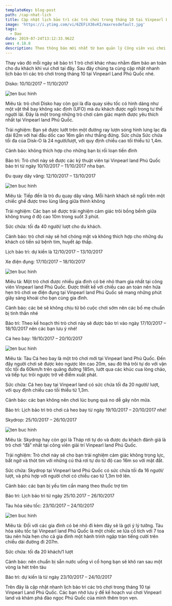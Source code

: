 ```yaml
---
templateKey: blog-post
path: /cap-nhat-lich
title: Cập nhật lịch bảo trì các trò chơi trong tháng 10 tại Vinpearl Land Phú Quốc
image: 'https://i.ytimg.com/vi/6ZEFiX36vKI/maxresdefault.jpg' 
tags:
  - Dao
date: 2019-07-24T13:12:33.962Z
uev: 4.18.8
description: Theo thông báo mới nhất từ ban quản lý Công viên vui chơi giải trí Vinpearl Land Phú Quốc về kế hoạch bảo trì trò chơi trong tháng 10/2017 sẽ diễn ra từ 9h00-15h00 ngày bảo trì. 
---
```

Thay vào đó mỗi ngày sẽ bảo trì 1 trò chơi khác nhau nhằm đảm bảo an toàn cho du khách khi vui chơi tại đây. Sau đây chúng ta cùng cập nhật nhanh lịch bảo trì các trò chơi trong tháng 10 tại Vinpearl Land Phú Quốc nhé. 

Disko: 10/10/2017 – 11/10/2017

![ten buc hinh](https://phuquocxanh.com/vi/wp-content/uploads/2017/10/Vinpearl-land-phu-quoc-copy-768x510.jpg "ten buc hinh")

Miêu tả: trò chơi Disko hay còn gọi là đĩa quay siêu tốc có hình dáng như một vật thể bay không xác định (UFO) mà du khách được ngồi trong tư thế người lái. Đây là một trong những trò chơi cảm giác mạnh được yêu thích nhất tại Vinpearl land Phú Quốc.

Trải nghiệm: Bạn sẽ được lướt trên một đường ray lượn sóng hình lưng lạc đà dài 82m với hai đầu dốc cao 16m gần như thẳng đứng. Sức chứa Sức chứa tối đa của Disk-O là 24 người/lượt, với quy định chiều cao tối thiểu từ 1,4m.

Cảnh báo: không thích hợp cho những bạn bị rối loạn tiền đình

Bảo trì: Trò chơi này sẽ được các kỹ thuật viên tại Vinpearl land Phú Quốc bảo trì từ ngày 10/10/2017 – 11/10/2017 nha bạn.

Đu quay dây văng: 12/10/2017 – 13/10/2017

![ten buc hinh](https://phuquocxanh.com/vi/wp-content/uploads/2017/10/Vinpearl-land-Ph%C3%BA-Qu%E1%BB%91c4-copy-768x768.jpg "ten buc hinh")

Miêu tả: Tiếp đến là trò đu quay dây văng. Mỗi hành khách sẽ ngồi trên một chiếc ghế được treo lủng lẳng giữa thinh không

Trải nghiệm: Các bạn sẽ được trải nghiệm cảm giác trôi bồng bềnh giữa không trung ở độ cao 10m trong suốt 3 phút.

Sức chứa: tối đa 40 người/ lượt cho du khách.

Cảnh báo: trò chơi này sẽ hơi chóng mặt và không thích hợp cho những du khách có tiền sử bệnh tim, huyết áp thấp.

Lịch bảo trì: dự kiến là 12/10/2017 – 13/10/2017

Xe điện đụng: 17/10/2017 – 18/10/2017

![ten buc hinh](https://phuquocxanh.com/vi/wp-content/uploads/2017/10/vui-ch%C6%A1i-Vinpearl-land-Ph%C3%BA-Qu%E1%BB%91c-1-copy-768x510.jpg "ten buc hinh")

Miêu tả: Một trò chơi được nhiều gia đình có bé nhỏ tham gia nhất tại công viên Vinpearl land Phú Quốc. Được thiết kế với chiều cao an toàn nên hứa hẹn trò chơi xe điện đụng tại Vinpearl land Phú Quốc sẽ mang những phút giây sảng khoái cho bạn cùng gia đình.

Cảnh báo: các bé sẽ không chịu từ bỏ cuộc chơi sớm nên các bố mẹ chuẩn bị tinh thần nhé

Bảo trì: Theo kế hoạch thì trò chơi này sẽ được bảo trì vào ngày 17/10/2017 – 18/10/2017 nên các bạn lưu ý nhé!

Cá heo bay: 19/10/2017 – 20/10/2017

![ten buc hinh](https://phuquocxanh.com/vi/wp-content/uploads/2017/10/Vinpearl-land-Ph%C3%BA-Qu%E1%BB%91c2-copy-768x510.jpg "ten buc hinh")

Miêu tả: Tàu Cá heo bay là một trò chơi mới tại Vinpearl land Phú Quốc. Đến đây người chơi sẽ được kéo ngược lên cao 20m, sau đó thả trôi tự do với vận tốc tối đa 60km/h trên quãng đường 185m, lướt qua các khúc cua lòng chảo, và tiếp tục trôi ngược trở về điểm xuất phát.

Sức chứa: Cá heo bay tại Vinpearl land có sức chứa tối đa 20 người/ lượt, với quy định chiều cao tối thiểu từ 1,3m.

Cảnh báo: các bạn không nên chơi lúc bụng quá no dễ gây nôn mửa.

Bảo trì: Lịch bảo trì trò chơi cá heo bay từ ngày 19/10/2017 – 20/10/2017 nhé!

Skydrop: 25/10/2017 – 26/10/2017

![ten buc hinh](https://phuquocxanh.com/vi/wp-content/uploads/2017/10/Vinpearl-land-Ph%C3%BA-Qu%E1%BB%91c3-copy-768x512.jpg "ten buc hinh")

Miêu tả: Skydrop hay còn gọi là Tháp rơi tự do và được du khách đánh giá là trò chơi “đã” nhất tại công viên giải trí Vinpearl land Phú Quốc.

Trải nghiệm: Trò chơi này sẽ cho bạn trải nghiệm cảm giác không trọng lực, bất ngờ và thót tim với những cú thả rơi tự do từ độ cao 16m so với mặt đất.

Sức chứa: Skydrop tại Vinpearl land Phú Quốc có sức chứa tối đa 16 người/ lượt, và phù hợp với người chơi có chiều cao từ 1,3m trở lên.

Cảnh báo: các bạn bị yếu tim cần mang theo thuốc trợ tim

Bảo trì: Lịch bảo trì từ ngày 25/10.2017 – 26/10/2017

Tàu hỏa siêu tốc: 23/10/2017 – 24/10/2017

![ten buc hinh](https://phuquocxanh.com/vi/wp-content/uploads/2017/10/Vinpearl-land-Ph%C3%BA-Qu%E1%BB%91c1-copy-768x498.jpg "ten buc hinh")

Miêu tả: Đối với các gia đình có bé nhỏ đi kèm đây sẽ là gợi ý lý tưởng. Tàu hỏa siêu tốc tại Vinpearl land Phú Quốc là một chiếc xe lửa cổ tích với 7 toa tàu nên hứa hẹn cho cả gia đình một hành trình ngập tràn tiếng cười trên chiều dài đường đi 207m.

Sức chứa: tối đa 20 khách/1 lượt

Cảnh báo: nên chuẩn bị sẵn nước uống vì cổ họng bạn sẽ khô ran sau một vòng la hét trên tàu

Bảo trì: dự kiến là từ ngày 23/10/2017 – 24/10/2017

Trên đây là cập nhật nhanh lịch bảo trì các trò chơi trong tháng 10 tại Vinpearl Land Phú Quốc. Các bạn nhớ lưu ý để kế hoạch vui chơi Vinpearl land và khám phá đảo ngọc Phú Quốc của mình thêm trọn vẹn.